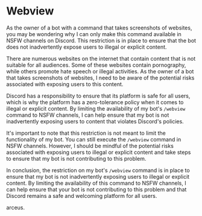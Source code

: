 # Webview
As the owner of a bot with a command that takes screenshots of websites, you may be wondering why I can only make this command available in NSFW channels on Discord. This restriction is in place to ensure that the bot does not inadvertently expose users to illegal or explicit content.

There are numerous websites on the internet that contain content that is not suitable for all audiences. Some of these websites contain pornography, while others promote hate speech or illegal activities. As the owner of a bot that takes screenshots of websites, I need to be aware of the potential risks associated with exposing users to this content.

Discord has a responsibility to ensure that its platform is safe for all users, which is why the platform has a zero-tolerance policy when it comes to illegal or explicit content. By limiting the availability of my bot's `/webview` command to NSFW channels, I can help ensure that my bot is not inadvertently exposing users to content that violates Discord's policies.

It's important to note that this restriction is not meant to limit the functionality of my bot. You can still execute the `/webview` command in NSFW channels. However, I should be mindful of the potential risks associated with exposing users to illegal or explicit content and take steps to ensure that my bot is not contributing to this problem.

In conclusion, the restriction on my bot's `/webview` command is in place to ensure that my bot is not inadvertently exposing users to illegal or explicit content. By limiting the availability of this command to NSFW channels, I can help ensure that your bot is not contributing to this problem and that Discord remains a safe and welcoming platform for all users.

arceus.
